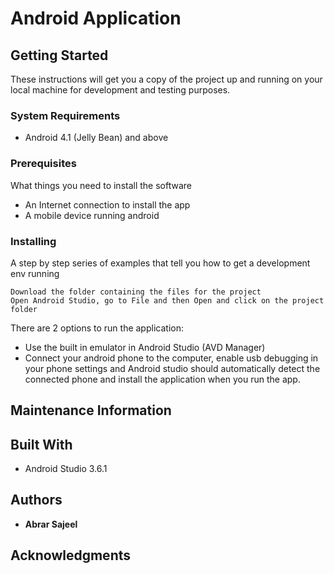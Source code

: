 # Android Application


## Getting Started

These instructions will get you a copy of the project up and running on your local machine for development and testing purposes.

### System Requirements
* Android 4.1 (Jelly Bean) and above
 

### Prerequisites

What things you need to install the software

* An Internet connection to install the app
* A mobile device running android

### Installing

A step by step series of examples that tell you how to get a development env running


```
Download the folder containing the files for the project
Open Android Studio, go to File and then Open and click on the project folder

```
There are 2 options to run the application:
* Use the built in emulator in Android Studio (AVD Manager)
* Connect your android phone to the computer, enable usb debugging in your phone settings and Android studio should automatically detect the connected phone and install the application when you run the app. 


## Maintenance Information

## Built With

* Android Studio 3.6.1


## Authors

* **Abrar Sajeel** 


## Acknowledgments


